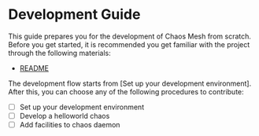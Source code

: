 # Development Guide

This guide prepares you for the development of Chaos Mesh from scratch. Before you get started, it is recommended you get familiar with the project through the following materials:

- [README](./README.md)

The development flow starts from [Set up your development environment]. After this, you can choose any of the following procedures to contribute:
- [ ] Set up your development environment
- [ ] Develop a helloworld chaos
- [ ] Add facilities to chaos daemon
